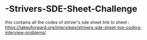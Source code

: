# -Strivers-SDE-Sheet-Challenge
this contains all the codes of striver's sde sheet 
link to sheet : https://takeuforward.org/interviews/strivers-sde-sheet-top-coding-interview-problems/
